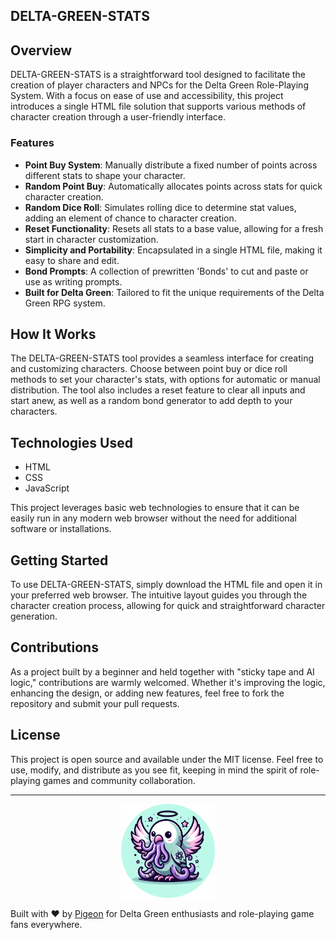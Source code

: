 ## DELTA-GREEN-STATS

## Overview
DELTA-GREEN-STATS is a straightforward tool designed to facilitate the creation of player characters and NPCs for the Delta Green Role-Playing System. With a focus on ease of use and accessibility, this project introduces a single HTML file solution that supports various methods of character creation through a user-friendly interface.

### Features
- **Point Buy System**: Manually distribute a fixed number of points across different stats to shape your character.
- **Random Point Buy**: Automatically allocates points across stats for quick character creation.
- **Random Dice Roll**: Simulates rolling dice to determine stat values, adding an element of chance to character creation.
- **Reset Functionality**: Resets all stats to a base value, allowing for a fresh start in character customization.
- **Simplicity and Portability**: Encapsulated in a single HTML file, making it easy to share and edit.
- **Bond Prompts**: A collection of prewritten 'Bonds' to cut and paste or use as writing prompts.
- **Built for Delta Green**: Tailored to fit the unique requirements of the Delta Green RPG system.

## How It Works
The DELTA-GREEN-STATS tool provides a seamless interface for creating and customizing characters. Choose between point buy or dice roll methods to set your character's stats, with options for automatic or manual distribution. The tool also includes a reset feature to clear all inputs and start anew, as well as a random bond generator to add depth to your characters.

## Technologies Used
- HTML
- CSS
- JavaScript

This project leverages basic web technologies to ensure that it can be easily run in any modern web browser without the need for additional software or installations.

## Getting Started
To use DELTA-GREEN-STATS, simply download the HTML file and open it in your preferred web browser. The intuitive layout guides you through the character creation process, allowing for quick and straightforward character generation.

## Contributions
As a project built by a beginner and held together with "sticky tape and AI logic," contributions are warmly welcomed. Whether it's improving the logic, enhancing the design, or adding new features, feel free to fork the repository and submit your pull requests.

## License
This project is open source and available under the MIT license. Feel free to use, modify, and distribute as you see fit, keeping in mind the spirit of role-playing games and community collaboration.

---
<div align="center">
    <img src="https://github.com/PigeonFX/DELTA-GREEN-STATS/blob/main/pigeon%20logo.png?raw=true" width="150" height="150">
</div>

Built with ❤️ by [Pigeon](https://github.com/PigeonFX) for Delta Green enthusiasts and role-playing game fans everywhere.

